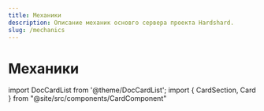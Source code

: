 ```yaml
---
title: Механики
description: Описание механик основго сервера проекта Hardshard.
slug: /mechanics
---
```


# Механики

import DocCardList from '@theme/DocCardList';
import { CardSection, Card } from "@site/src/components/CardComponent"

<CardSection>
  <Card 
    title="Зип-рельсы"
    description="Описание и руководство по использованию зип-рельсов для путешествий на вагонетке."
    preview="/img/mechanics/ziprails-banner.png"
    to="/docs/mechanics/ziprails"
  />
</CardSection>